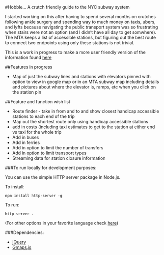 #Hobble… A crutch friendly guide to the NYC subway system

I started working on this after having to spend several months on crutches following ankle surgery and spending way to much money on taxis, ubers, and lyfts because navigating the public transport system was so frustrating when stairs were not an option (and I didn’t have all day to get somwhere).  The MTA keeps a list of accessible stations, but figuring out the best route to connect two endpoints using only these stations is not trivial.  

This is a work in progress to make a more user friendly version of the information found [here](http://web.mta.info/accessibility/stations.htm)



##Features in progress
- Map of just the subway lines and stations with elevators pinned with option to view in google map or in an MTA subway map including details and pictures about where the elevator is, ramps, etc when you click on the station pin

##Feature and function wish list
- Route finder - take in from and to and show closest handicap accessible stations to each end of the trip
- Map out the shortest route only using handicap accessible stations
- add in costs (including taxi estimates to get to the station at either end vs taxi for the whole trip
- Add in buses
- Add in ferries
- Add in option to limit the number of transfers
- Add in option to limit transport types
- Streaming data for station closure information

###To run locally for development purposes:

You can use the simple HTTP server package in Node.js.

To install:

<pre><code>npm install http-server -g</code></pre>

To run:

<pre><code>http-server .</code></pre>

(For other options in your favorite language check [here](https://github.com/mrdoob/three.js/wiki/How-to-run-things-locally))


###Dependencies:
- [jQuery](http://jquery.com/)
- [Gmaps.js](http://hpneo.github.io/gmaps/)
